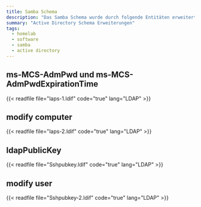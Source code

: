 ```yaml
---
title: Samba Schema
description: "Das Samba Schema wurde durch folgende Entitäten erweitert"
summary: "Active Directory Schema Erweiterungen"
tags:
  - homelab
  - software
  - samba
  - active directory
---
```


## ms-MCS-AdmPwd und ms-MCS-AdmPwdExpirationTime

{{< readfile file="laps-1.ldif" code="true" lang="LDAP" >}}

## modify computer

{{< readfile file="laps-2.ldif" code="true" lang="LDAP" >}}

## ldapPublicKey

{{< readfile file="Sshpubkey.ldif" code="true" lang="LDAP" >}}

## modify user

{{< readfile file="Sshpubkey-2.ldif" code="true" lang="LDAP" >}}
